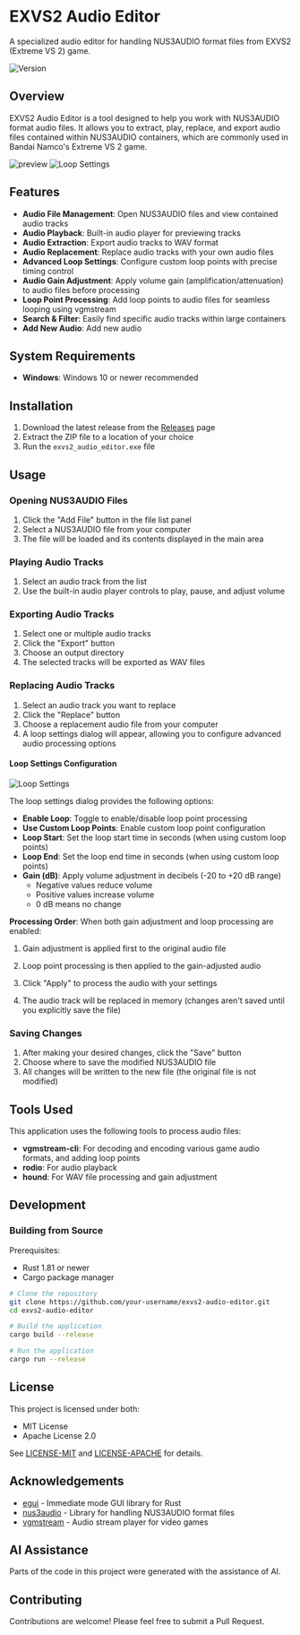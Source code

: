 # EXVS2 Audio Editor

A specialized audio editor for handling NUS3AUDIO format files from EXVS2 (Extreme VS 2) game.

![Version](https://img.shields.io/badge/version-0.6.0-blue)

## Overview

EXVS2 Audio Editor is a tool designed to help you work with NUS3AUDIO format audio files. It allows you to extract, play, replace, and export audio files contained within NUS3AUDIO containers, which are commonly used in Bandai Namco's Extreme VS 2 game.

![preview](/git_images/preview.png)
![Loop Settings](/git_images/loop_setting.png)

## Features

- **Audio File Management**: Open NUS3AUDIO files and view contained audio tracks
- **Audio Playback**: Built-in audio player for previewing tracks
- **Audio Extraction**: Export audio tracks to WAV format
- **Audio Replacement**: Replace audio tracks with your own audio files
- **Advanced Loop Settings**: Configure custom loop points with precise timing control
- **Audio Gain Adjustment**: Apply volume gain (amplification/attenuation) to audio files before processing
- **Loop Point Processing**: Add loop points to audio files for seamless looping using vgmstream
- **Search & Filter**: Easily find specific audio tracks within large containers
- **Add New Audio**: Add new audio

## System Requirements

- **Windows**: Windows 10 or newer recommended

## Installation

1. Download the latest release from the [Releases](https://github.com/your-username/exvs2-audio-editor/releases) page
2. Extract the ZIP file to a location of your choice
3. Run the `exvs2_audio_editor.exe` file

## Usage

### Opening NUS3AUDIO Files

1. Click the "Add File" button in the file list panel
2. Select a NUS3AUDIO file from your computer
3. The file will be loaded and its contents displayed in the main area

### Playing Audio Tracks

1. Select an audio track from the list
2. Use the built-in audio player controls to play, pause, and adjust volume

### Exporting Audio Tracks

1. Select one or multiple audio tracks
2. Click the "Export" button
3. Choose an output directory
4. The selected tracks will be exported as WAV files

### Replacing Audio Tracks

1. Select an audio track you want to replace
2. Click the "Replace" button
3. Choose a replacement audio file from your computer
4. A loop settings dialog will appear, allowing you to configure advanced audio processing options

#### Loop Settings Configuration

![Loop Settings](/git_images/loop_setting.png)

The loop settings dialog provides the following options:

- **Enable Loop**: Toggle to enable/disable loop point processing
- **Use Custom Loop Points**: Enable custom loop point configuration
- **Loop Start**: Set the loop start time in seconds (when using custom loop points)
- **Loop End**: Set the loop end time in seconds (when using custom loop points)
- **Gain (dB)**: Apply volume adjustment in decibels (-20 to +20 dB range)
  - Negative values reduce volume
  - Positive values increase volume
  - 0 dB means no change

**Processing Order**: When both gain adjustment and loop processing are enabled:
1. Gain adjustment is applied first to the original audio file
2. Loop point processing is then applied to the gain-adjusted audio

5. Click "Apply" to process the audio with your settings
6. The audio track will be replaced in memory (changes aren't saved until you explicitly save the file)

### Saving Changes

1. After making your desired changes, click the "Save" button
2. Choose where to save the modified NUS3AUDIO file
3. All changes will be written to the new file (the original file is not modified)

## Tools Used

This application uses the following tools to process audio files:

- **vgmstream-cli**: For decoding and encoding various game audio formats, and adding loop points
- **rodio**: For audio playback
- **hound**: For WAV file processing and gain adjustment

## Development

### Building from Source

Prerequisites:
- Rust 1.81 or newer
- Cargo package manager

```bash
# Clone the repository
git clone https://github.com/your-username/exvs2-audio-editor.git
cd exvs2-audio-editor

# Build the application
cargo build --release

# Run the application
cargo run --release
```

## License

This project is licensed under both:
- MIT License
- Apache License 2.0

See [LICENSE-MIT](LICENSE-MIT) and [LICENSE-APACHE](LICENSE-APACHE) for details.

## Acknowledgements

- [egui](https://github.com/emilk/egui) - Immediate mode GUI library for Rust
- [nus3audio](https://crates.io/crates/nus3audio) - Library for handling NUS3AUDIO format files
- [vgmstream](https://github.com/vgmstream/vgmstream) - Audio stream player for video games

## AI Assistance

Parts of the code in this project were generated with the assistance of AI.

## Contributing

Contributions are welcome! Please feel free to submit a Pull Request.
